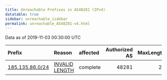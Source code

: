```yaml
---
title: Unreachable Prefixes in AS48281 (IPv4)
datatable: true
sidebar: unreachable_sidebar
permalink: unreachable_AS48281-v4.html
---
```


Data as of 2019-11-03 00:30:00 UTC


<div class="datatable-begin"></div>

| Prefix                                                   | Reason                                                                                                    | affected   |   Authorized AS |   MaxLength | Anchor                                         |   unreachable /24s |
|:---------------------------------------------------------|:----------------------------------------------------------------------------------------------------------|:-----------|----------------:|------------:|:-----------------------------------------------|-------------------:|
| [185.135.86.0/24](https://stat.ripe.net/185.135.86.0/24) | [INVALID LENGTH](https://rpki-validator.ripe.net/announcement-preview?asn=AS48281&prefix=185.135.86.0/24) | complete   |           48281 |          23 | [RIPE](unreachable_RIPE_NCC_RPKI_Root-v4.html) |                  1 |

<div class="datatable-end"></div>
